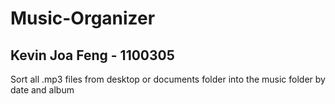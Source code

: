 # Music-Organizer

## Kevin Joa Feng - 1100305

Sort all .mp3 files from desktop or documents folder into the music folder by date and album
